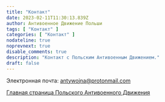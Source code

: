 ```yaml
---
title: "Контакт"
date: 2023-02-11T11:30:13.839Z
author: Антивоенное Движение Польши
tags: [ "Контакт" ]
categories: [ "Контакт" ]
nodateline: true
noprevnext: true
disable_comments: true
description: "Контакт с Польским Антивоенным Движением."
draft: false
---
```

Электронная почта: antywojna@protonmail.com


[Главная страница Польского Антивоенного Движения](https://polskiruchantywojenny.com "Главная страница Польского Антивоенного Движения")

